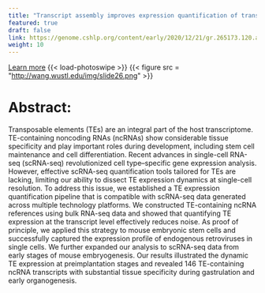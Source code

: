 ```yaml
---
title: "Transcript assembly improves expression quantification of transposable elements in single-cell RNA-seq data"
featured: true
draft: false
link: https://genome.cshlp.org/content/early/2020/12/21/gr.265173.120.abstract
weight: 10
---
```


[Learn more](https://genome.cshlp.org/content/early/2020/12/21/gr.265173.120.abstract)
{{< load-photoswipe >}}
{{< figure src = "http://wang.wustl.edu/img/slide26.png" >}}

# Abstract: 

Transposable elements (TEs) are an integral part of the host transcriptome. TE-containing noncoding RNAs (ncRNAs) show considerable tissue specificity and play important roles during development, including stem cell maintenance and cell differentiation. Recent advances in single-cell RNA-seq (scRNA-seq) revolutionized cell type–specific gene expression analysis. However, effective scRNA-seq quantification tools tailored for TEs are lacking, limiting our ability to dissect TE expression dynamics at single-cell resolution. To address this issue, we established a TE expression quantification pipeline that is compatible with scRNA-seq data generated across multiple technology platforms. We constructed TE-containing ncRNA references using bulk RNA-seq data and showed that quantifying TE expression at the transcript level effectively reduces noise. As proof of principle, we applied this strategy to mouse embryonic stem cells and successfully captured the expression profile of endogenous retroviruses in single cells. We further expanded our analysis to scRNA-seq data from early stages of mouse embryogenesis. Our results illustrated the dynamic TE expression at preimplantation stages and revealed 146 TE-containing ncRNA transcripts with substantial tissue specificity during gastrulation and early organogenesis.